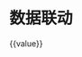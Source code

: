 # 数据联动

<div id="ex-build-01">
  <build ref="build" :data="data" :value="value" :errors="errors" ></build>
  <div>{{value}}</div>
</div>
<script>
var ex_build_01 = new Vue({
  el: '#ex-build-01',
  data: function () {
    var self = this
    var data = [
      {
        name: 'basic',
        title: '基本信息',
        labelWidth: 150,
        staticSuffix: '_static',
        fields: [
          {name: 'select1', label: '选择1', type: 'select', required: true, options: {clearable: true,
              choices: [
                {label:'选项一', value: 'A'},
                {label:'选项二', value: 'B'},
              ] 
            },
            onChange: function (value, alldata) {
              self.$set(alldata, 'select2', value)
            }
          },
          {name: 'select2', label: '选择2', type: 'str', static: true},
        ],
        layout: [
          ['select1', 'select2'],
        ],
        boxOptions: {widthBorder: false, headerClass: 'primary'},
        buttons: {
          items: [
            [{label: '查看结果', type:'primary', onClick: function(target, data){
                console.log(target, data)
              }
            }],
          ],
        }
      },
    ]
    return {
            data:data,
            value: {
              select1: '',
              select2: ''
            },
            errors: {},
          }
  },
  methods: {
    save: function(error) {
      if (error) {
        this.$Message.error(error)
      } else {
        this.$Message.info('saved')
      }
    }
  },
  mounted: function () {
    /* var self = this
    setTimeout(function () {
      var c = [
        {label:'选项一', value: 'A'},
        {label:'选项二', value: 'B'},
        {label:'选项三', value: 'C'}
      ]
      self.$set(self.choices, 'select1', c)
    }, 1000) */
  }
})
</script>

